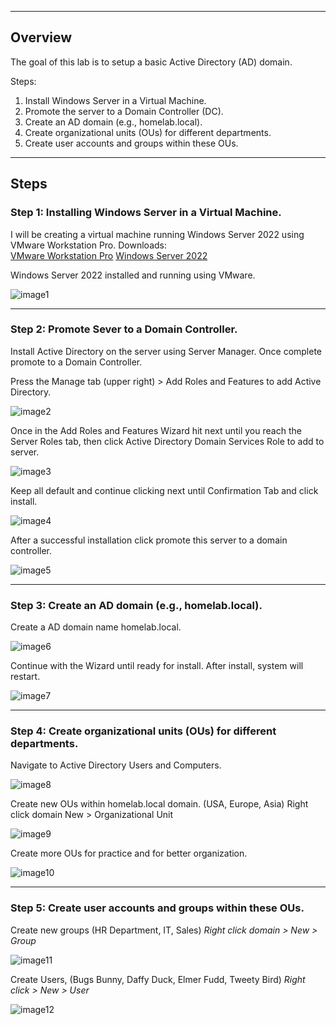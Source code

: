 ----------------
## Overview
The goal of this lab is to setup a basic Active Directory (AD) domain.

Steps: 
1. Install Windows Server in a Virtual Machine.
2. Promote the server to a Domain Controller (DC).
3. Create an AD domain (e.g., homelab.local).
4. Create organizational units (OUs) for different departments.
5. Create user accounts and groups within these OUs.

____________________
## Steps

### Step 1: Installing Windows Server in a Virtual Machine.
I will be creating a virtual machine running Windows Server 2022 using  VMware Workstation Pro. 
			Downloads:  
	[VMware Workstation Pro](https://knowledge.broadcom.com/external/article?articleNumber=368667)
	[Windows Server 2022](https://www.microsoft.com/en-us/evalcenter/download-windows-server-2022)

Windows Server 2022 installed and running using VMware.

![image1][Capture1]

_________
### Step 2: Promote Sever to a Domain Controller.
Install Active Directory on the server using Server Manager. Once complete promote to a Domain Controller.

Press the Manage tab (upper right) > Add Roles and Features to add Active Directory.

![image2][Capture2]

Once in the Add  Roles and Features Wizard hit next until you reach the Server Roles tab, then click Active Directory Domain Services Role to add to server.

![image3][Capture3]

Keep all default and continue clicking next until Confirmation Tab and click install.

![image4][Capture4]

After a successful installation click promote this server to a domain controller.

![image5][Capture5]

___________
### Step 3:  Create an AD domain (e.g., homelab.local).
Create a AD domain name homelab.local.

![image6][Capture6]

Continue with the Wizard until ready for install. After install, system will restart.

![image7][Capture7]

_________
### Step 4:  Create organizational units (OUs) for different departments.

Navigate to Active Directory Users and Computers.

![image8][Capture8]

Create new OUs within homelab.local domain. (USA, Europe, Asia)
Right click domain New > Organizational Unit

![image9][Capture9]

Create more OUs for practice and for better organization.

![image10][Capture10]

------------
### Step 5: Create user accounts and groups within these OUs.

Create new groups (HR Department, IT, Sales)
_Right click domain > New > Group_

![image11][Capture11]


Create Users, (Bugs Bunny, Daffy Duck, Elmer Fudd, Tweety Bird)
_Right click > New > User_

![image12][Capture12]

[Capture1]: https://github.com/user-attachments/assets/5b47f4b6-b3ec-4a3c-ad1d-4a559e7004e3
[Capture2]: https://github.com/user-attachments/assets/94ac4718-88f5-4eb9-8b03-5c9bb3258c32
[Capture3]: https://github.com/user-attachments/assets/2a642fe0-c64a-4dba-8d12-c8133d88aa21
[Capture4]: https://github.com/user-attachments/assets/54a2bc11-34f4-48e7-8a34-88df8afbf3ea
[Capture5]: https://github.com/user-attachments/assets/9a5115ca-dc15-4f5c-b2a5-06c80fbcb3b2
[Capture6]: https://github.com/user-attachments/assets/1adb8bc1-80c6-42ec-b4bc-5fc104893966
[Capture7]: https://github.com/user-attachments/assets/a5a515e4-d05a-4426-aede-3a3df6486e39
[Capture8]: https://github.com/user-attachments/assets/bbedb625-97ae-45ce-af10-1825f0d88df8
[Capture9]: https://github.com/user-attachments/assets/82fe98f8-1a22-4fcc-ac29-35e23be11c4d
[Capture10]: https://github.com/user-attachments/assets/5e0f2c7e-2b4f-4866-b554-96dbcb7eb1f2
[Capture11]: https://github.com/user-attachments/assets/ae263e55-71f5-41f8-89a8-bd62b7740c02
[Capture12]: https://github.com/user-attachments/assets/6d989784-a41f-44b5-a35d-8bc8a09ea92e

